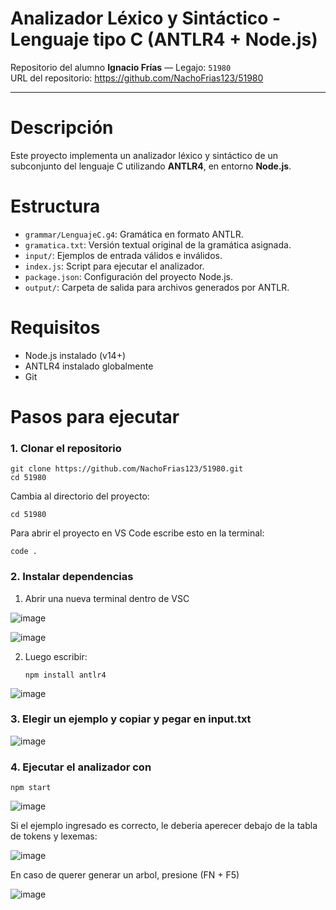 # Analizador Léxico y Sintáctico - Lenguaje tipo C (ANTLR4 + Node.js)

Repositorio del alumno **Ignacio Frías** — Legajo: `51980`  
URL del repositorio: https://github.com/NachoFrias123/51980

---

# Descripción

Este proyecto implementa un analizador léxico y sintáctico de un subconjunto del lenguaje C utilizando **ANTLR4**, en entorno **Node.js**.


# Estructura

- `grammar/LenguajeC.g4`: Gramática en formato ANTLR.
- `gramatica.txt`: Versión textual original de la gramática asignada.
- `input/`: Ejemplos de entrada válidos e inválidos.
- `index.js`: Script para ejecutar el analizador.
- `package.json`: Configuración del proyecto Node.js.
- `output/`: Carpeta de salida para archivos generados por ANTLR.

# Requisitos

- Node.js instalado (v14+)
- ANTLR4 instalado globalmente
- Git


# Pasos para ejecutar

### 1. Clonar el repositorio

    git clone https://github.com/NachoFrias123/51980.git
    cd 51980

Cambia al directorio del proyecto:

    cd 51980

Para abrir el proyecto en VS Code escribe esto en la terminal:

    code .


### 2. Instalar dependencias
1. Abrir una nueva terminal dentro de VSC

![image](https://github.com/user-attachments/assets/10d87028-78c1-4cee-ba38-ef24d0be4664)

![image](https://github.com/user-attachments/assets/b170c251-6240-43cd-aae5-91a90a219cbd)

2. Luego escribir:

       npm install antlr4

  ![image](https://github.com/user-attachments/assets/356aa9e1-32a9-4d90-9909-87d2c482c8e3)

### 3. Elegir un ejemplo y copiar y pegar en input.txt
 
![image](https://github.com/user-attachments/assets/3c7c372b-2fe7-4d81-9dab-63c64e5b4013)


### 4. Ejecutar el analizador con
    npm start
    
![image](https://github.com/user-attachments/assets/d6798548-813c-46b4-9dc4-b59b73ff0264)

Si el ejemplo ingresado es correcto, le deberia aperecer debajo de la tabla de tokens y lexemas:

![image](https://github.com/user-attachments/assets/bb60136e-74fc-4062-a23b-2e674d121808)

En caso de querer generar un arbol, presione (FN + F5)

![image](https://github.com/user-attachments/assets/a1d9e3cb-b197-4f81-80d9-6c3537289b52)

